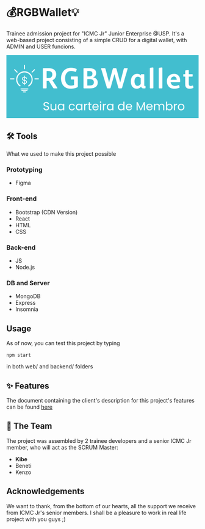 
# 💰RGBWallet💡
Trainee admission project for "ICMC Jr" Junior Enterprise @USP.  It's a web-based project consisting of a simple CRUD for a digital wallet, with ADMIN and USER funcions.

<p align="center">
      <img src="web/public/logo.png" alt="RGBWallet logo"/>
</p>

## 🛠️ Tools
What we used to make this project possible

### Prototyping
* Figma

### Front-end
* Bootstrap (CDN Version)
* React
* HTML
* CSS

### Back-end
* JS
* Node.js

### DB and Server
* MongoDB
* Express
* Insomnia

## Usage
As of now, you can test this project by typing
```
npm start
```
in both web/ and backend/ folders

## ✨ Features 
The document containing the client's description for this project's features can be found [here](https://drive.google.com/file/d/1W3Xj5Vy73h6mo37CGoguPnMa-BOt-mNl/view?usp=sharing)

## 👥 The Team
The project was assembled by 2 trainee developers and a senior ICMC Jr member, who will act as the SCRUM Master:

* **Kibe**
* Beneti
* Kenzo

## Acknowledgements
We want to thank, from the bottom of our hearts, all the support we receive from ICMC Jr's senior members. I shall be a pleasure to work in real life project with you guys ;)
